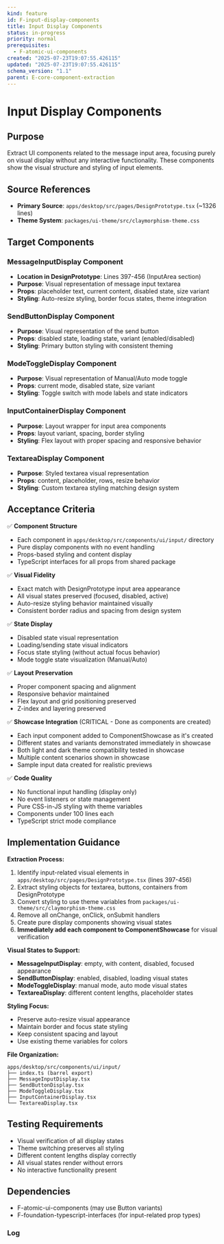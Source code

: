 ```yaml
---
kind: feature
id: F-input-display-components
title: Input Display Components
status: in-progress
priority: normal
prerequisites:
  - F-atomic-ui-components
created: "2025-07-23T19:07:55.426115"
updated: "2025-07-23T19:07:55.426115"
schema_version: "1.1"
parent: E-core-component-extraction
---
```


# Input Display Components

## Purpose

Extract UI components related to the message input area, focusing purely on visual display without any interactive functionality. These components show the visual structure and styling of input elements.

## Source References

- **Primary Source**: `apps/desktop/src/pages/DesignPrototype.tsx` (~1326 lines)
- **Theme System**: `packages/ui-theme/src/claymorphism-theme.css`

## Target Components

### MessageInputDisplay Component

- **Location in DesignPrototype**: Lines 397-456 (InputArea section)
- **Purpose**: Visual representation of message input textarea
- **Props**: placeholder text, current content, disabled state, size variant
- **Styling**: Auto-resize styling, border focus states, theme integration

### SendButtonDisplay Component

- **Purpose**: Visual representation of the send button
- **Props**: disabled state, loading state, variant (enabled/disabled)
- **Styling**: Primary button styling with consistent theming

### ModeToggleDisplay Component

- **Purpose**: Visual representation of Manual/Auto mode toggle
- **Props**: current mode, disabled state, size variant
- **Styling**: Toggle switch with mode labels and state indicators

### InputContainerDisplay Component

- **Purpose**: Layout wrapper for input area components
- **Props**: layout variant, spacing, border styling
- **Styling**: Flex layout with proper spacing and responsive behavior

### TextareaDisplay Component

- **Purpose**: Styled textarea visual representation
- **Props**: content, placeholder, rows, resize behavior
- **Styling**: Custom textarea styling matching design system

## Acceptance Criteria

✅ **Component Structure**

- Each component in `apps/desktop/src/components/ui/input/` directory
- Pure display components with no event handling
- Props-based styling and content display
- TypeScript interfaces for all props from shared package

✅ **Visual Fidelity**

- Exact match with DesignPrototype input area appearance
- All visual states preserved (focused, disabled, active)
- Auto-resize styling behavior maintained visually
- Consistent border radius and spacing from design system

✅ **State Display**

- Disabled state visual representation
- Loading/sending state visual indicators
- Focus state styling (without actual focus behavior)
- Mode toggle state visualization (Manual/Auto)

✅ **Layout Preservation**

- Proper component spacing and alignment
- Responsive behavior maintained
- Flex layout and grid positioning preserved
- Z-index and layering preserved

✅ **Showcase Integration** (CRITICAL - Done as components are created)

- Each input component added to ComponentShowcase as it's created
- Different states and variants demonstrated immediately in showcase
- Both light and dark theme compatibility tested in showcase
- Multiple content scenarios shown in showcase
- Sample input data created for realistic previews

✅ **Code Quality**

- No functional input handling (display only)
- No event listeners or state management
- Pure CSS-in-JS styling with theme variables
- Components under 100 lines each
- TypeScript strict mode compliance

## Implementation Guidance

**Extraction Process:**

1. Identify input-related visual elements in `apps/desktop/src/pages/DesignPrototype.tsx` (lines 397-456)
2. Extract styling objects for textarea, buttons, containers from DesignPrototype
3. Convert styling to use theme variables from `packages/ui-theme/src/claymorphism-theme.css`
4. Remove all onChange, onClick, onSubmit handlers
5. Create pure display components showing visual states
6. **Immediately add each component to ComponentShowcase** for visual verification

**Visual States to Support:**

- **MessageInputDisplay**: empty, with content, disabled, focused appearance
- **SendButtonDisplay**: enabled, disabled, loading visual states
- **ModeToggleDisplay**: manual mode, auto mode visual states
- **TextareaDisplay**: different content lengths, placeholder states

**Styling Focus:**

- Preserve auto-resize visual appearance
- Maintain border and focus state styling
- Keep consistent spacing and layout
- Use existing theme variables for colors

**File Organization:**

```
apps/desktop/src/components/ui/input/
├── index.ts (barrel export)
├── MessageInputDisplay.tsx
├── SendButtonDisplay.tsx
├── ModeToggleDisplay.tsx
├── InputContainerDisplay.tsx
└── TextareaDisplay.tsx
```

## Testing Requirements

- Visual verification of all display states
- Theme switching preserves all styling
- Different content lengths display correctly
- All visual states render without errors
- No interactive functionality present

## Dependencies

- F-atomic-ui-components (may use Button variants)
- F-foundation-typescript-interfaces (for input-related prop types)

### Log
